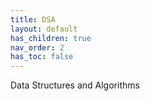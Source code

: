 ```yaml
---
title: DSA
layout: default
has_children: true
nav_order: 2
has_toc: false
---
```

Data Structures and Algorithms